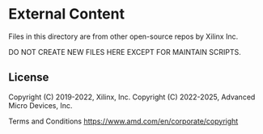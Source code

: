 # External Content

Files in this directory are from other open-source repos by Xilinx Inc.

DO NOT CREATE NEW FILES HERE EXCEPT FOR MAINTAIN SCRIPTS.

## License

 Copyright (C) 2019-2022, Xilinx, Inc.
 Copyright (C) 2022-2025, Advanced Micro Devices, Inc.

Terms and Conditions <https://www.amd.com/en/corporate/copyright>